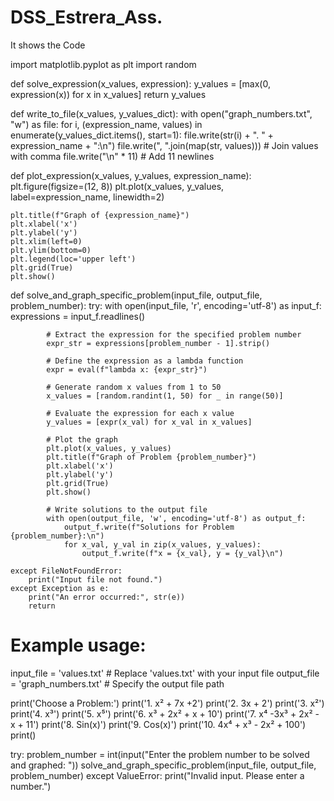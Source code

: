 # DSS_Estrera_Ass.
It shows the Code

import matplotlib.pyplot as plt
import random

def solve_expression(x_values, expression):
    y_values = [max(0, expression(x)) for x in x_values]
    return y_values

def write_to_file(x_values, y_values_dict):
    with open("graph_numbers.txt", "w") as file:
        for i, (expression_name, values) in enumerate(y_values_dict.items(), start=1):
            file.write(str(i) + ". " + expression_name + ":\n")
            file.write(", ".join(map(str, values)))  # Join values with comma
            file.write("\n" * 11)  # Add 11 newlines

def plot_expression(x_values, y_values, expression_name):
    plt.figure(figsize=(12, 8))
    plt.plot(x_values, y_values, label=expression_name, linewidth=2)
    
    plt.title(f"Graph of {expression_name}")
    plt.xlabel('x')
    plt.ylabel('y')
    plt.xlim(left=0)
    plt.ylim(bottom=0)
    plt.legend(loc='upper left')
    plt.grid(True)
    plt.show()

def solve_and_graph_specific_problem(input_file, output_file, problem_number):
    try:
        with open(input_file, 'r', encoding='utf-8') as input_f:
            expressions = input_f.readlines()

            # Extract the expression for the specified problem number
            expr_str = expressions[problem_number - 1].strip()

            # Define the expression as a lambda function
            expr = eval(f"lambda x: {expr_str}")

            # Generate random x values from 1 to 50
            x_values = [random.randint(1, 50) for _ in range(50)]
            
            # Evaluate the expression for each x value
            y_values = [expr(x_val) for x_val in x_values]

            # Plot the graph
            plt.plot(x_values, y_values)
            plt.title(f"Graph of Problem {problem_number}")
            plt.xlabel('x')
            plt.ylabel('y')
            plt.grid(True)
            plt.show()

            # Write solutions to the output file
            with open(output_file, 'w', encoding='utf-8') as output_f:
                output_f.write(f"Solutions for Problem {problem_number}:\n")
                for x_val, y_val in zip(x_values, y_values):
                    output_f.write(f"x = {x_val}, y = {y_val}\n")

    except FileNotFoundError:
        print("Input file not found.")
    except Exception as e:
        print("An error occurred:", str(e))
        return

# Example usage:
input_file = 'values.txt'  # Replace 'values.txt' with your input file
output_file = 'graph_numbers.txt'  # Specify the output file path

print('Choose a Problem:')
print('1. x² + 7x +2') 
print('2. 3x + 2')
print('3. x²')
print('4. x³')
print('5. x⁵')
print('6. x³ + 2x² + x + 10')
print('7. x⁴ -3x³ + 2x² - x + 11')
print('8. Sin(x)')
print('9. Cos(x)')
print('10. 4x⁴ + x³ - 2x² + 100')
print()

try:
    problem_number = int(input("Enter the problem number to be solved and graphed: "))
    solve_and_graph_specific_problem(input_file, output_file, problem_number)
except ValueError:
    print("Invalid input. Please enter a number.")
